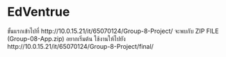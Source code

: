 <h1>EdVentrue</h1>
ขั้นแรกเข้าไปที่ http://10.0.15.21/it/65070124/Group-8-Project/
จะพบกับ  ZIP FILE (Group-08-App.zip)
อยากเริ่มต้น ใช้งานให้ไปยัง http://10.0.15.21/it/65070124/Group-8-Project/final/

  
